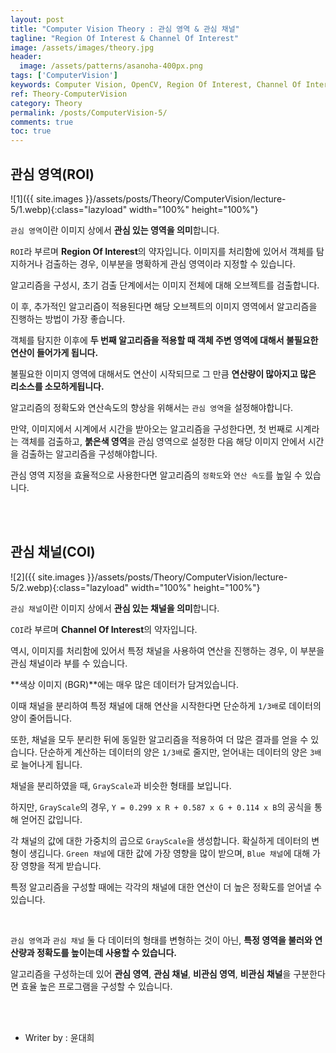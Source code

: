 ```yaml
---
layout: post
title: "Computer Vision Theory : 관심 영역 & 관심 채널"
tagline: "Region Of Interest & Channel Of Interest"
image: /assets/images/theory.jpg
header:
  image: /assets/patterns/asanoha-400px.png
tags: ['ComputerVision']
keywords: Computer Vision, OpenCV, Region Of Interest, Channel Of Interest
ref: Theory-ComputerVision
category: Theory
permalink: /posts/ComputerVision-5/
comments: true
toc: true
---
```


## 관심 영역(ROI)

![1]({{ site.images }}/assets/posts/Theory/ComputerVision/lecture-5/1.webp){:class="lazyload" width="100%" height="100%"}

`관심 영역`이란 이미지 상에서 **관심 있는 영역을 의미**합니다.

`ROI`라 부르며 **Region Of Interest**의 약자입니다. 이미지를 처리함에 있어서 객체를 탐지하거나 검출하는 경우, 이부분을 명확하게 관심 영역이라 지정할 수 있습니다.

알고리즘을 구성시, 초기 검출 단계에서는 이미지 전체에 대해 오브젝트를 검출합니다.

이 후, 추가적인 알고리즘이 적용된다면 해당 오브젝트의 이미지 영역에서 알고리즘을 진행하는 방법이 가장 좋습니다.

객체를 탐지한 이후에 **두 번째 알고리즘을 적용할 때 객체 주변 영역에 대해서 불필요한 연산이 들어가게 됩니다.**

불필요한 이미지 영역에 대해서도 연산이 시작되므로 그 만큼 **연산량이 많아지고 많은 리소스를 소모하게됩니다.**

알고리즘의 정확도와 연산속도의 향상을 위해서는 `관심 영역`을 설정해야합니다.

만약, 이미지에서 시계에서 시간을 받아오는 알고리즘을 구성한다면, 첫 번째로 시계라는 객체를 검출하고, **붉은색 영역**을 관심 영역으로 설정한 다음 해당 이미지 안에서 시간을 검출하는 알고리즘을 구성해야합니다.

관심 영역 지정을 효율적으로 사용한다면 알고리즘의 `정확도`와 `연산 속도`를 높일 수 있습니다.

<br>
<br>

## 관심 채널(COI)

![2]({{ site.images }}/assets/posts/Theory/ComputerVision/lecture-5/2.webp){:class="lazyload" width="100%" height="100%"}

`관심 채널`이란 이미지 상에서 **관심 있는 채널을 의미**합니다.

`COI`라 부르며 **Channel Of Interest**의 약자입니다.

역시, 이미지를 처리함에 있어서 특정 채널을 사용하여 연산을 진행하는 경우, 이 부분을 관심 채널이라 부를 수 있습니다.

**색상 이미지 (BGR)**에는 매우 많은 데이터가 담겨있습니다.

이때 채널을 분리하여 특정 채널에 대해 연산을 시작한다면 단순하게 `1/3배`로 데이터의 양이 줄어듭니다.

또한, 채널을 모두 분리한 뒤에 동일한 알고리즘을 적용하여 더 많은 결과를 얻을 수 있습니다. 단순하게 계산하는 데이터의 양은 `1/3배`로 줄지만, 얻어내는 데이터의 양은 `3배`로 늘어나게 됩니다.

채널을 분리하였을 때, `GrayScale`과 비슷한 형태를 보입니다.

하지만, `GrayScale`의 경우, `Y = 0.299 x R + 0.587 x G + 0.114 x B`의 공식을 통해 얻어진 값입니다.

각 채널의 값에 대한 가중치의 곱으로 `GrayScale`을 생성합니다. 확실하게 데이터의 변형이 생깁니다. `Green 채널`에 대한 값에 가장 영향을 많이 받으며, `Blue 채널`에 대해 가장 영향을 적게 받습니다.

특정 알고리즘을 구성할 때에는 각각의 채널에 대한 연산이 더 높은 정확도를 얻어낼 수 있습니다. 

<br>

`관심 영역`과 `관심 채널` 둘 다 데이터의 형태를 변형하는 것이 아닌, **특정 영역을 불러와 연산량과 정확도를 높이는데 사용할 수 있습니다.**

알고리즘을 구성하는데 있어 **관심 영역**, **관심 채널**, **비관심 영역**, **비관심 채널**을 구분한다면 효율 높은 프로그램을 구성할 수 있습니다.

<br>
<br>

* Writer by : 윤대희
